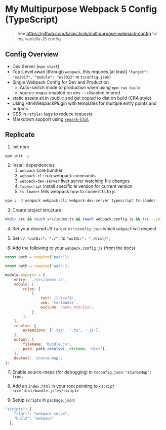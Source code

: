 # My Multipurpose Webpack 5 Config (TypeScript)

> See https://github.com/kalaschnik/multipurpose-webpack-config for my vanialla JS config

## Config Overview

- Dev Server (`npm start`)
- Top-Level await (through `webpack`, this requires (at least) `"target": "es2017", "module": "es2022"` in `tsconfig.json`)
- Single Webpack Config for Dev and Production
  - Auto-switch mode to production when using `npm run build`
  - source-maps-enabled on dev — disabled in prod
- static assets sit in /public and get copied to dist on build (CRA style)
- Using HtmlWebpackPlugin with templates for multiple entry points and outputs
- CSS in `<style>` tags to reduce requests
- Markdown support using [`remark-html`](https://webpack.js.org/loaders/remark-loader/)

## Replicate

1. Init npm

```bash
npm init -y
```

2. Install dependencies
   1. `webpack` core bundler
   2. `webpack-cli` run webpack commands
   3. `webpack-dev-server` liver server watching file changes
   4. `typescript` install specific ts version for current version
   5. `ts-loader` tells webpack how to convert ts to js

```bash
npm i -D webpack webpack-cli webpack-dev-server typescript ts-loader
```

3. Create project structure

```bash
mkdir src && touch src/index.ts && touch webpack.config.js && tsc --init
```

4. Set your desired JS `target` in `tsconfig.json` which `webpack` will respect
5. Set `// "outDir": "./",` to `"outDir": "./dist/",`

6. Add the following to your `webpack.config.js` ([from the docs](https://webpack.js.org/guides/typescript/#basic-setup))

```javascript
const path = require('path');

const path = require('path');

module.exports = {
	entry: './src/index.ts',
	module: {
		rules: [
			{
				test: /\.tsx?$/,
				use: 'ts-loader',
				exclude: /node_modules/,
			},
		],
	},
	resolve: {
		extensions: ['.tsx', '.ts', '.js'],
	},
	output: {
		filename: 'bundle.js',
		path: path.resolve(__dirname, 'dist'),
	},
	devtool: 'source-map',
};
```

7. Enable source-maps (for debugging) in `tsconfig.json`: `"sourceMap": true,`

8. Add an `index.html` in your root pointing to `<script src="dist/bundle.js"></script>`

9. Setup `scripts` in `package.json`:

```javascript
"scripts": {
    "start": "webpack serve",
    "build": "webpack"
  },
```

